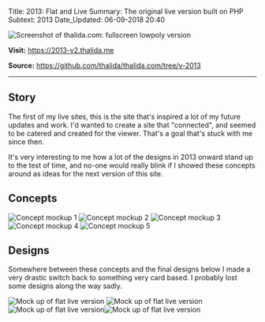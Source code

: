 Title:          2013: Flat and Live
Summary:        The original live version built on PHP
Subtext:        2013
Date_Updated:   06-09-2018 20:40

<img alt="Screenshot of thalida.com: fullscreen lowpoly version" src="/static/images/posts/meta-history/2013/screenshot.png" class="img--block">

**Visit:**
https://2013-v2.thalida.me

**Source:**
https://github.com/thalida/thalida.com/tree/v-2013

---

## Story
The first of my live sites, this is the site that's inspired a lot of my future updates and work. I'd wanted to create a site that "connected", and seemed to be catered and created for the viewer. That's a goal that's stuck with me since then.

It's very interesting to me how a lot of the designs in 2013 onward stand up to the test of time, and no-one would really blink if I showed these concepts around as ideas for the next version of this site.

## Concepts
<img alt="Concept mockup 1" src="/static/images/posts/meta-history/2013/concept.1.png" class="img--block">
<img alt="Concept mockup 2" src="/static/images/posts/meta-history/2013/concept.2.png" class="img--block">
<img alt="Concept mockup 3" src="/static/images/posts/meta-history/2013/concept.3.png" class="img--block">
<img alt="Concept mockup 4" src="/static/images/posts/meta-history/2013/concept.4.png" class="img--block">
<img alt="Concept mockup 5" src="/static/images/posts/meta-history/2013/concept.5.png" class="img--block">


## Designs
Somewhere between these concepts and the final designs below I made a very drastic switch back to something very card based. I probably lost some designs along the way sadly.

<img alt="Mock up of flat live version" src="/static/images/posts/meta-history/2013/mock.3.png" class="img--block">
<img alt="Mock up of flat live version" src="/static/images/posts/meta-history/2013/mock.4.png" class="img--block">
<img alt="Mock up of flat live version" src="/static/images/posts/meta-history/2013/mock.6.png" class="img--inline img--50percent"><img alt="Mock up of flat live version" src="/static/images/posts/meta-history/2013/mock.5.png" class="img--inline img--50percent">
